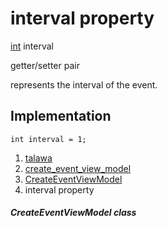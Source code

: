 
<div>

# interval property

</div>


[int](https://api.flutter.dev/flutter/dart-core/int-class.html)
interval


getter/setter pair




represents the interval of the event.



## Implementation

``` language-dart
int interval = 1;
```







1.  [talawa](../../index.html)
2.  [create_event_view_model](../../view_model_after_auth_view_models_event_view_models_create_event_view_model/)
3.  [CreateEventViewModel](../../view_model_after_auth_view_models_event_view_models_create_event_view_model/CreateEventViewModel-class.html)
4.  interval property

##### CreateEventViewModel class








